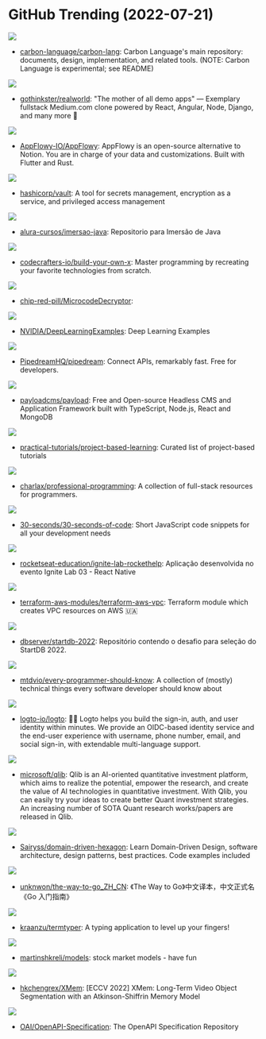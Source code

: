 # GitHub Trending (2022-07-21)

![](https://img.shields.io/badge/C%2B%2B-New%203-green?style=flat-square&logo=appveyor)
- [carbon-language/carbon-lang](https://github.com/carbon-language/carbon-lang): Carbon Language's main repository: documents, design, implementation, and related tools. (NOTE: Carbon Language is experimental; see README)

![](https://img.shields.io/badge/Shell-New%2062-green?style=flat-square&logo=appveyor)
- [gothinkster/realworld](https://github.com/gothinkster/realworld): "The mother of all demo apps" — Exemplary fullstack Medium.com clone powered by React, Angular, Node, Django, and many more 🏅

![](https://img.shields.io/badge/Rust-New%20328-green?style=flat-square&logo=appveyor)
- [AppFlowy-IO/AppFlowy](https://github.com/AppFlowy-IO/AppFlowy): AppFlowy is an open-source alternative to Notion. You are in charge of your data and customizations. Built with Flutter and Rust.

![](https://img.shields.io/badge/Go-New%2071-green?style=flat-square&logo=appveyor)
- [hashicorp/vault](https://github.com/hashicorp/vault): A tool for secrets management, encryption as a service, and privileged access management

![](https://img.shields.io/badge/none-New%2020-green?style=flat-square&logo=appveyor)
- [alura-cursos/imersao-java](https://github.com/alura-cursos/imersao-java): Repositorio para Imersão de Java

![](https://img.shields.io/badge/none-New%202-green?style=flat-square&logo=appveyor)
- [codecrafters-io/build-your-own-x](https://github.com/codecrafters-io/build-your-own-x): Master programming by recreating your favorite technologies from scratch.

![](https://img.shields.io/badge/Python-New%20150-green?style=flat-square&logo=appveyor)
- [chip-red-pill/MicrocodeDecryptor](https://github.com/chip-red-pill/MicrocodeDecryptor): 

![](https://img.shields.io/badge/Python-New%204-green?style=flat-square&logo=appveyor)
- [NVIDIA/DeepLearningExamples](https://github.com/NVIDIA/DeepLearningExamples): Deep Learning Examples

![](https://img.shields.io/badge/JavaScript-New%2016-green?style=flat-square&logo=appveyor)
- [PipedreamHQ/pipedream](https://github.com/PipedreamHQ/pipedream): Connect APIs, remarkably fast. Free for developers.

![](https://img.shields.io/badge/TypeScript-New%20185-green?style=flat-square&logo=appveyor)
- [payloadcms/payload](https://github.com/payloadcms/payload): Free and Open-source Headless CMS and Application Framework built with TypeScript, Node.js, React and MongoDB

![](https://img.shields.io/badge/none-New%20234-green?style=flat-square&logo=appveyor)
- [practical-tutorials/project-based-learning](https://github.com/practical-tutorials/project-based-learning): Curated list of project-based tutorials

![](https://img.shields.io/badge/Python-New%20324-green?style=flat-square&logo=appveyor)
- [charlax/professional-programming](https://github.com/charlax/professional-programming): A collection of full-stack resources for programmers.

![](https://img.shields.io/badge/JavaScript-New%20232-green?style=flat-square&logo=appveyor)
- [30-seconds/30-seconds-of-code](https://github.com/30-seconds/30-seconds-of-code): Short JavaScript code snippets for all your development needs

![](https://img.shields.io/badge/TypeScript-New%2024-green?style=flat-square&logo=appveyor)
- [rocketseat-education/ignite-lab-rockethelp](https://github.com/rocketseat-education/ignite-lab-rockethelp): Aplicação desenvolvida no evento Ignite Lab 03 - React Native

![](https://img.shields.io/badge/HCL-New%201-green?style=flat-square&logo=appveyor)
- [terraform-aws-modules/terraform-aws-vpc](https://github.com/terraform-aws-modules/terraform-aws-vpc): Terraform module which creates VPC resources on AWS 🇺🇦

![](https://img.shields.io/badge/JavaScript-New%206-green?style=flat-square&logo=appveyor)
- [dbserver/startdb-2022](https://github.com/dbserver/startdb-2022): Repositório contendo o desafio para seleção do StartDB 2022.

![](https://img.shields.io/badge/none-New%20139-green?style=flat-square&logo=appveyor)
- [mtdvio/every-programmer-should-know](https://github.com/mtdvio/every-programmer-should-know): A collection of (mostly) technical things every software developer should know about

![](https://img.shields.io/badge/TypeScript-New%20451-green?style=flat-square&logo=appveyor)
- [logto-io/logto](https://github.com/logto-io/logto): 🧑‍🚀 Logto helps you build the sign-in, auth, and user identity within minutes. We provide an OIDC-based identity service and the end-user experience with username, phone number, email, and social sign-in, with extendable multi-language support.

![](https://img.shields.io/badge/Python-New%2016-green?style=flat-square&logo=appveyor)
- [microsoft/qlib](https://github.com/microsoft/qlib): Qlib is an AI-oriented quantitative investment platform, which aims to realize the potential, empower the research, and create the value of AI technologies in quantitative investment. With Qlib, you can easily try your ideas to create better Quant investment strategies. An increasing number of SOTA Quant research works/papers are released in Qlib.

![](https://img.shields.io/badge/TypeScript-New%20288-green?style=flat-square&logo=appveyor)
- [Sairyss/domain-driven-hexagon](https://github.com/Sairyss/domain-driven-hexagon): Learn Domain-Driven Design, software architecture, design patterns, best practices. Code examples included

![](https://img.shields.io/badge/Go-New%2014-green?style=flat-square&logo=appveyor)
- [unknwon/the-way-to-go_ZH_CN](https://github.com/unknwon/the-way-to-go_ZH_CN): 《The Way to Go》中文译本，中文正式名《Go 入门指南》

![](https://img.shields.io/badge/Python-New%20109-green?style=flat-square&logo=appveyor)
- [kraanzu/termtyper](https://github.com/kraanzu/termtyper): A typing application to level up your fingers!

![](https://img.shields.io/badge/none-New%208-green?style=flat-square&logo=appveyor)
- [martinshkreli/models](https://github.com/martinshkreli/models): stock market models - have fun

![](https://img.shields.io/badge/Python-New%20121-green?style=flat-square&logo=appveyor)
- [hkchengrex/XMem](https://github.com/hkchengrex/XMem): [ECCV 2022] XMem: Long-Term Video Object Segmentation with an Atkinson-Shiffrin Memory Model

![](https://img.shields.io/badge/JavaScript-New%208-green?style=flat-square&logo=appveyor)
- [OAI/OpenAPI-Specification](https://github.com/OAI/OpenAPI-Specification): The OpenAPI Specification Repository

